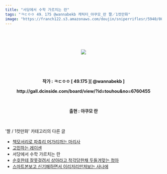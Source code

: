 ```yaml
---
title: "서당에서 수학 가르치는 란"
tags: "ㅋㄷㅇㅇ 49．175 @wannabekb 캐릭터_야쿠모_란 짤／1컷만화"
image: "https://franch122.s3.amazonaws.com/doujin/sniperriflesr/5940/001.jpg"
---
```

<div class="article">
<p style="text-align: center;"><b style="text-align: center;"><br/></b></p>
<p style="text-align: center;"><b style="text-align: center;"></b><br/></p>
<p style="text-align: center;"><img src="{{ site.imgserver4 }}/sniperriflesr/5940/001.jpg"/></p>
<p style="text-align: center;"><b style="text-align: center;"><br/></b></p>
<p style="text-align: center;"><b style="text-align: center;"><br/></b></p>
<p style="text-align: center;"><b style="text-align: center;">작가 : ㅋㄷㅇㅇ [ 49.175 ][ @wannabekb ]</b><br/></p>
<p style="text-align: center;"><b style="text-align: center;">http://gall.dcinside.com/board/view/?id=touhou&amp;no=6760455<br/></b></p>
<p style="text-align: center;"><b style="text-align: center;"><br/></b></p>
<p style="text-align: center;"><b>출현 : 야쿠모 란</b></p>
</div><br/>
<div class="another">
<p>'짤 / 1컷만화' 카테고리의 다른 글</p>
<ul>
<li><a href="/sniperriflesr_5963">책모서리로 파츄리 머가리까는 마리사</a></li>
<li><a href="/sniperriflesr_5955">고민하는 레이센</a></li>
<li>서당에서 수학 가르치는 란</li>
<li><a href="/sniperriflesr_5932">순호한테 잘못걸려서 상아라고 착각당한채 두들겨맞는 청아</a></li>
<li><a href="/sniperriflesr_5927">스마트본보고 신기해하면서 이리저리만져보는 사나에</a></li>
</ul>
</div><br/>
<div class="comment" id="commentListBlock_5940" style="display: none ">
</div><br/>
<br/>
<p id="refer"></p>
<br/>
